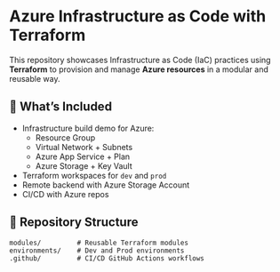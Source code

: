 # Azure Infrastructure as Code with Terraform

This repository showcases Infrastructure as Code (IaC) practices using **Terraform** to provision and manage **Azure resources** in a modular and reusable way.

## 🚀 What’s Included

- Infrastructure build demo for Azure:
  - Resource Group
  - Virtual Network + Subnets
  - Azure App Service + Plan
  - Azure Storage + Key Vault
- Terraform workspaces for `dev` and `prod`
- Remote backend with Azure Storage Account
- CI/CD with Azure repos

## 📁 Repository Structure

```plaintext
modules/         # Reusable Terraform modules
environments/    # Dev and Prod environments
.github/         # CI/CD GitHub Actions workflows
